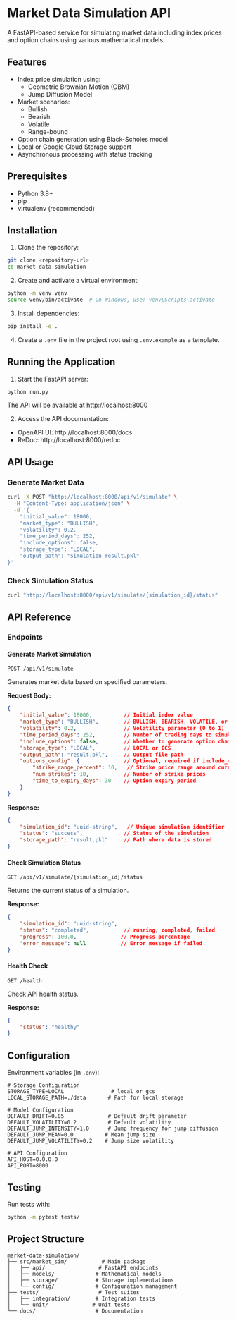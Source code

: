 # Market Data Simulation API

A FastAPI-based service for simulating market data including index prices and option chains using various mathematical models.

## Features

- Index price simulation using:
  - Geometric Brownian Motion (GBM)
  - Jump Diffusion Model
- Market scenarios:
  - Bullish
  - Bearish
  - Volatile
  - Range-bound
- Option chain generation using Black-Scholes model
- Local or Google Cloud Storage support
- Asynchronous processing with status tracking

## Prerequisites

- Python 3.8+
- pip
- virtualenv (recommended)

## Installation

1. Clone the repository:
```bash
git clone <repository-url>
cd market-data-simulation
```

2. Create and activate a virtual environment:
```bash
python -m venv venv
source venv/bin/activate  # On Windows, use: venv\Scripts\activate
```

3. Install dependencies:
```bash
pip install -e .
```

4. Create a `.env` file in the project root using `.env.example` as a template.

## Running the Application

1. Start the FastAPI server:
```bash
python run.py
```

The API will be available at http://localhost:8000

2. Access the API documentation:
- OpenAPI UI: http://localhost:8000/docs
- ReDoc: http://localhost:8000/redoc

## API Usage

### Generate Market Data

```bash
curl -X POST "http://localhost:8000/api/v1/simulate" \
  -H "Content-Type: application/json" \
  -d '{
    "initial_value": 18000,
    "market_type": "BULLISH",
    "volatility": 0.2,
    "time_period_days": 252,
    "include_options": false,
    "storage_type": "LOCAL",
    "output_path": "simulation_result.pkl"
}'
```

### Check Simulation Status

```bash
curl "http://localhost:8000/api/v1/simulate/{simulation_id}/status"
```

## API Reference

### Endpoints

#### Generate Market Simulation
```http
POST /api/v1/simulate
```
Generates market data based on specified parameters.

**Request Body:**
```json
{
    "initial_value": 18000,          // Initial index value
    "market_type": "BULLISH",        // BULLISH, BEARISH, VOLATILE, or RANGE_BOUND
    "volatility": 0.2,               // Volatility parameter (0 to 1)
    "time_period_days": 252,         // Number of trading days to simulate
    "include_options": false,        // Whether to generate option chain data
    "storage_type": "LOCAL",         // LOCAL or GCS
    "output_path": "result.pkl",     // Output file path
    "options_config": {              // Optional, required if include_options is true
        "strike_range_percent": 10,   // Strike price range around current price
        "num_strikes": 10,           // Number of strike prices
        "time_to_expiry_days": 30    // Option expiry period
    }
}
```

**Response:**
```json
{
    "simulation_id": "uuid-string",   // Unique simulation identifier
    "status": "success",             // Status of the simulation
    "storage_path": "result.pkl"     // Path where data is stored
}
```

#### Check Simulation Status
```http
GET /api/v1/simulate/{simulation_id}/status
```
Returns the current status of a simulation.

**Response:**
```json
{
    "simulation_id": "uuid-string",
    "status": "completed",           // running, completed, failed
    "progress": 100.0,              // Progress percentage
    "error_message": null           // Error message if failed
}
```

#### Health Check
```http
GET /health
```
Check API health status.

**Response:**
```json
{
    "status": "healthy"
}
```

## Configuration

Environment variables (in `.env`):

```env
# Storage Configuration
STORAGE_TYPE=LOCAL               # local or gcs
LOCAL_STORAGE_PATH=./data       # Path for local storage

# Model Configuration
DEFAULT_DRIFT=0.05              # Default drift parameter
DEFAULT_VOLATILITY=0.2          # Default volatility
DEFAULT_JUMP_INTENSITY=1.0      # Jump frequency for jump diffusion
DEFAULT_JUMP_MEAN=0.0          # Mean jump size
DEFAULT_JUMP_VOLATILITY=0.2    # Jump size volatility

# API Configuration
API_HOST=0.0.0.0
API_PORT=8000
```

## Testing

Run tests with:
```bash
python -m pytest tests/
```

## Project Structure

```
market-data-simulation/
├── src/market_sim/           # Main package
│   ├── api/                 # FastAPI endpoints
│   ├── models/             # Mathematical models
│   ├── storage/            # Storage implementations
│   └── config/             # Configuration management
├── tests/                   # Test suites
│   ├── integration/        # Integration tests
│   └── unit/              # Unit tests
└── docs/                   # Documentation
```